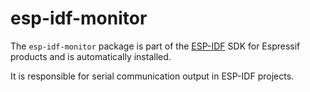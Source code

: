 # esp-idf-monitor

The ```esp-idf-monitor``` package is part of the [ESP-IDF](https://github.com/espressif/esp-idf) SDK for Espressif products and is automatically installed.

It is responsible for serial communication output in ESP-IDF projects.
